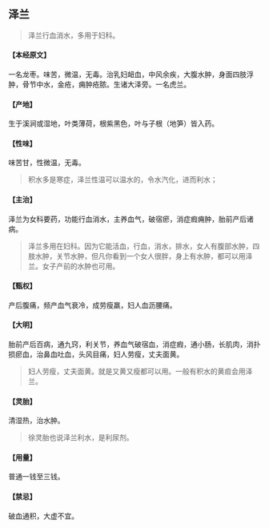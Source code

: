 ## 泽兰

> 泽兰行血消水，多用于妇科。

#### 【本经原文】
一名龙枣。味苦，微温，无毒。治乳妇衄血，中风余疾，大腹水肿，身面四肢浮肿，骨节中水，金疮，痈肿疮脓。生诸大泽旁。一名虎兰。
#### 【产地】
生于溪涧或湿地，叶类薄荷，根紫黑色，叶与子根（地笋）皆入药。
#### 【性味】
味苦甘，性微温，无毒。

> 积水多是寒症，泽兰性温可以温水的，令水汽化，进而利水；

#### 【主治】
泽兰为女科要药，功能行血消水，主养血气，破宿瘀，消症瘕痈肿，胎前产后诸病。

> 泽兰多用在妇科。因为它能活血，行血，消水，排水，女人有腹部水肿，四肢水肿，关节水肿，但凡你看到一个女人很胖，身上有水肿，都可以用泽兰。女子产前的水肿也可用。

#### 【甄权】
产后腹痛，频产血气衰冷，成劳瘦羸，妇人血沥腰痛。
#### 【大明】
胎前产后百病，通九窍，利关节，养血气破宿血，消症瘕，通小肠，长肌肉，消扑损瘀血，治鼻血吐血，头风目痛，妇人劳瘦，丈夫面黄。

> 妇人劳瘦，丈夫面黄。就是又黄又瘦都可以用。一般有积水的黄疸会用泽兰。

#### 【灵胎】
清湿热，治水肿。

> 徐灵胎也说泽兰利水，是利尿剂。

#### 【用量】
普通一钱至三钱。
#### 【禁忌】
破血通积，大虚不宜。
